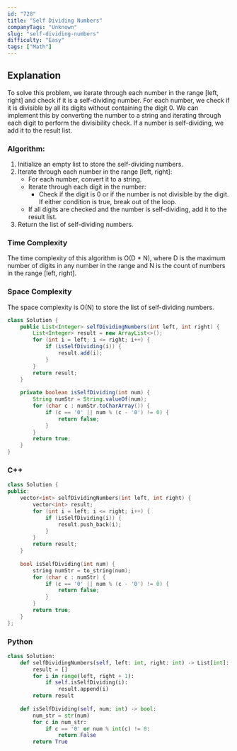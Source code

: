 ```yaml
---
id: "728"
title: "Self Dividing Numbers"
companyTags: "Unknown"
slug: "self-dividing-numbers"
difficulty: "Easy"
tags: ["Math"]
---
```


## Explanation
To solve this problem, we iterate through each number in the range [left, right] and check if it is a self-dividing number. For each number, we check if it is divisible by all its digits without containing the digit 0. We can implement this by converting the number to a string and iterating through each digit to perform the divisibility check. If a number is self-dividing, we add it to the result list.

### Algorithm:
1. Initialize an empty list to store the self-dividing numbers.
2. Iterate through each number in the range [left, right]:
   - For each number, convert it to a string.
   - Iterate through each digit in the number:
     - Check if the digit is 0 or if the number is not divisible by the digit. If either condition is true, break out of the loop.
   - If all digits are checked and the number is self-dividing, add it to the result list.
3. Return the list of self-dividing numbers.

### Time Complexity
The time complexity of this algorithm is O(D * N), where D is the maximum number of digits in any number in the range and N is the count of numbers in the range [left, right].

### Space Complexity
The space complexity is O(N) to store the list of self-dividing numbers.
```java
class Solution {
    public List<Integer> selfDividingNumbers(int left, int right) {
        List<Integer> result = new ArrayList<>();
        for (int i = left; i <= right; i++) {
            if (isSelfDividing(i)) {
                result.add(i);
            }
        }
        return result;
    }
    
    private boolean isSelfDividing(int num) {
        String numStr = String.valueOf(num);
        for (char c : numStr.toCharArray()) {
            if (c == '0' || num % (c - '0') != 0) {
                return false;
            }
        }
        return true;
    }
}
```

### C++
```cpp
class Solution {
public:
    vector<int> selfDividingNumbers(int left, int right) {
        vector<int> result;
        for (int i = left; i <= right; i++) {
            if (isSelfDividing(i)) {
                result.push_back(i);
            }
        }
        return result;
    }
    
    bool isSelfDividing(int num) {
        string numStr = to_string(num);
        for (char c : numStr) {
            if (c == '0' || num % (c - '0') != 0) {
                return false;
            }
        }
        return true;
    }
};
```

### Python
```python
class Solution:
    def selfDividingNumbers(self, left: int, right: int) -> List[int]:
        result = []
        for i in range(left, right + 1):
            if self.isSelfDividing(i):
                result.append(i)
        return result
    
    def isSelfDividing(self, num: int) -> bool:
        num_str = str(num)
        for c in num_str:
            if c == '0' or num % int(c) != 0:
                return False
        return True
```